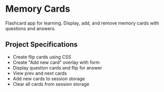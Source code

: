 # Memory Cards

Flashcard app for learning. Display, add, and remove memory cards with questions and answers.

## Project Specifications

- Create flip cards using CSS
- Create "Add new card" overlay with form
- Display question cards and flip for answer
- View prev and next cards
- Add new cards to session storage
- Clear all cards from session storage
